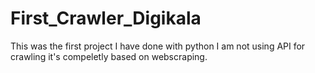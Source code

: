 # First_Crawler_Digikala

This was the first project I have done with python I am not using API for crawling it's compeletly based on webscraping.
